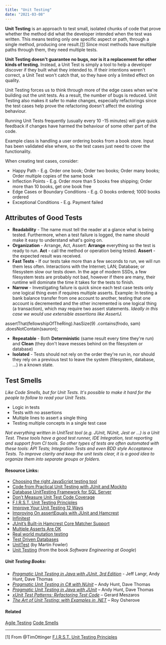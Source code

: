 ```yaml
---
title: "Unit Testing"
date: "2021-03-08"
---
```


**Unit Testing** is an approach to test small, isolated chunks of code that prove whether the method did what the developer intended when the test was written. This means testing only one specific aspect or path, through a single method, producing one result.\[[1](#footnotes)\] Since most methods have multiple paths through them, they need multiple tests.

**Unit Testing doesn't guarantee no bugs, nor is it a replacement for other kinds of testing.** Instead, a Unit Test is simply a tool to help a developer discover if they built what they intended to. If their intentions weren't correct, a Unit Test won't catch that, so they have only a limited effect on quality.

Unit Testing forces us to think through more of the edge cases when we're building out the unit tests. As a result, the number of bugs is reduced. Unit Testing also makes it safer to make changes, especially refactorings since the test cases help prove the refactoring doesn't affect the existing behaviour.

Running Unit Tests frequently (usually every 10 -15 minutes) will give quick feedback if changes have harmed the behaviour of some other part of the code.

Example class is handling a user ordering books from a book store. Input has been validated else where, so the test cases just need to cover the functionality.

When creating test cases, consider:

- Happy Path - E.g. Order one book; Order two books; Order many books; Order multiple copies of the same book
- Inflection Points - E.g. Order more than 5 books free shipping; Order more than 10 books, get one book free
- Edge Cases or Boundary Conditions - E.g. O books ordered; 1000 books ordered
- Exceptional Conditions - E.g. Payment failed

## Attributes of Good Tests

- **Readability** - The name must tell the reader at a glance what is being tested. Furthermore, when a test failure is logged, the name should make it easy to understand what's going on.
- **Organization** - Arrange, Act, Assert: **Arrange** everything so the test is ready to run. **Act** - call the method or operation being tested. **Assert** - the expected result was received.
- **Fast Tests** - If our tests take more than a few seconds to run, we will run them less often. Interactions with the Internet; LAN; Database; or filesystem slow our tests down. In the age of modern SSDs, a few filesystem tests are probably not bad, however if there are many, their runtime will dominate the time it takes for the tests to finish.
- **Narrow** - Investigating failure is quick since each test case tests only one logical thing even if requires multiple asserts. Example: In testing a bank balance transfer from one account to another, testing that one account is decremented and the other incremented is one logical thing (a transaction), which may require two assert statements. _Ideally in this case we would use extensible assertions like AssertJ._

assertThat(fellowshipOfTheRing).hasSize(9) .contains(frodo, sam) .doesNotContain(sauron);

- **Repeatable** - Both **Deterministic** (same result every time they're run) and **Clean** (they don't leave messes behind on the filesystem or database)
- **Isolated** - Tests should not rely on the order they're run in, nor should they rely on a previous test to leave the system (filesystem, database, ...) in a known state.

## Test Smells

_Like Code Smells, but for Unit Tests. It's possible to make it hard for the people to follow to read your Unit Tests._

- Logic in tests
- Tests with no assertions
- Multiple lines to assert a single thing
- Testing multiple concepts in a single test case

_Not everything written in UnitTest tool (e.g. JUnit, NUnit, Jest or ...) is a Unit Test. These tools have a good test runner, IDE Integration, test reporting and support from CI tools. So other types of tests are often automated with these tools: API Tests; Integration Tests and even BDD style Acceptance Tests. To improve clarity and keep the unit tests clear, it is a good idea to organize them into separate groups or folders._

#### Resource Links:

- [Choosing the right JavaScript testing tool](https://gojko.net/2018/02/25/javascript-testing-tools.html)
- [Code from Practical Unit Testing with JUnit and Mockito](https://github.com/tomekkaczanowski/junit-put-exercises)
- [Database UnitTesting Framework for SQL Server](https://tsqlt.org/)
- [Don’t Measure Unit Test Code Coverage](https://www.jamesshore.com/v2/blog/2019/dont-measure-unit-test-code-coverage)
- [F.I.R.S.T. Unit Testing Principles](https://agileinaflash.blogspot.com/2009/02/first.html)
- [Improve Your Unit Testing 12 Ways](https://agileotter.blogspot.com/2019/04/improve-your-unit-testing-12-ways.html)
- [Improving On assertEquals with JUnit and Hamcrest](https://marxsoftware.blogspot.com/2012/04/improving-on-assertequals-with-junit.html)
- [Infinitest](https://infinitest.github.io/)
- [JUnit’s Built-in Hamcrest Core Matcher Support](https://www.infoworld.com/article/2165118/junit-s-built-in-hamcrest-core-matcher-support.html)
- [Multiple Asserts Are OK](https://www.industriallogic.com/blog/multiple-asserts-are-ok/)
- [Real world mutation testing](https://pitest.org/)
- [Test Driven Databases](https://tsqlt.org/)
- [UnitTest](https://martinfowler.com/bliki/UnitTest.html) (by Martin Fowler)
- [Unit Testing](https://abseil.io/resources/swe-book/html/ch12.html) (from the book _Software Engineering at Google_)

##### Unit Testing Books:

- [_Pragmatic Unit Testing in Java with JUnit, 3rd Edition_](https://pragprog.com/titles/utj3/pragmatic-unit-testing-in-java-with-junit-third-edition/) - Jeff Langr, Andy Hunt, Dave Thomas
- [_Pragmatic Unit Testing in C# with NUnit_](https://www.amazon.com/Pragmatic-Unit-Testing-NUnit-Starter/dp/0977616673/&tag=notesfromatoo-20/&tag=notesfromatoo-20) – Andy Hunt, Dave Thomas 
- [_Pragmatic Unit Testing in Java with JUnit_](https://www.amazon.com/Pragmatic-Unit-Testing-Java-JUnit/dp/0974514012/&tag=notesfromatoo-20/&tag=notesfromatoo-20) – Andy Hunt, Dave Thomas
- _[xUnit Test Patterns: Refactoring Test Code](https://www.amazon.com/xUnit-Test-Patterns-Refactoring-Code/dp/0131495054/&tag=notesfromatoo-20/&tag=notesfromatoo-20)_ – Gerard Meszaros
- _[The Art of Unit Testing: with Examples in .NET](https://www.amazon.com/Art-Unit-Testing-Examples-NET/dp/1933988274/&tag=notesfromatoo-20/&tag=notesfromatoo-20)_ – Roy Osherove

#### Related

[Agile Testing](/glossary/testing) [Code Smells](/glossary/code-smells)

* * *

\[1\] From @TimOttinger [F.I.R.S.T. Unit Testing Principles](https://agileinaflash.blogspot.com/2009/02/first.html)
